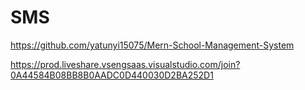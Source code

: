 # SMS

https://github.com/yatunyi15075/Mern-School-Management-System



https://prod.liveshare.vsengsaas.visualstudio.com/join?0A44584B08BB8B0AADC0D440030D2BA252D1
